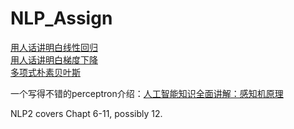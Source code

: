 # NLP_Assign

[用人话讲明白线性回归](https://zhuanlan.zhihu.com/p/72513104) <br>
[用人话讲明白梯度下降](https://zhuanlan.zhihu.com/p/137713040) <br>
[多项式朴素贝叶斯](https://zhuanlan.zhihu.com/p/386815121) <br>

一个写得不错的perceptron介绍：[人工智能知识全面讲解：感知机原理](http://t.csdnimg.cn/zXXFl)

NLP2 covers Chapt 6-11, possibly 12.
